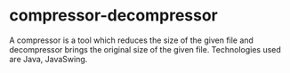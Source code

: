 # compressor-decompressor
A compressor is a tool which reduces the size of the given file and decompressor brings the original size of the given file.
Technologies used are Java, JavaSwing.
